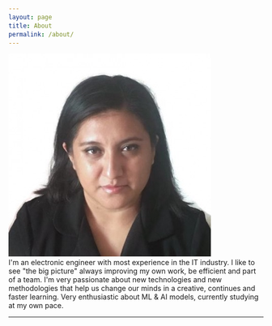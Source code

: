 ```yaml
---
layout: page
title: About
permalink: /about/
---
```


<img class="col one right" src="https://github.com/Aracelimp/AI-study-guide/blob/master/img/ara.jpg">

<br/>
I'm an electronic engineer with most experience in the IT industry. I like to see "the big picture" always improving my own work, be efficient and part of a team. I'm very passionate about new technologies and new methodologies that help us change our minds in a  creative, continues and faster learning. Very enthusiastic about ML & AI models, currently studying at my own pace. 

<br/>
<hr/>
<br/>
<span class="contacticon center">
	<a href="mailto:araceli.mepi@gmail.com"><i class="fa fa-envelope-square"></i></a>
	<a href="https://www.linkedin.com/in/aracelimedina" target="_blank"><i class="fa fa-linkedin-square"></i></a>
	<a href="https://twitter.com/AraceliMepi" target="_blank"><i class="fa fa-twitter-square"></i></a>
</span>



